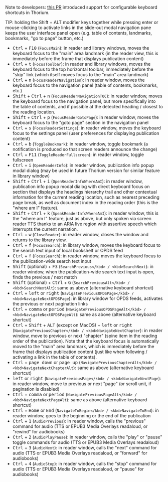 Note to developers: [this PR](https://github.com/readium/readium-desktop/pull/958) introduced support for configurable keyboard shortcuts in Thorium.

TIP: holding the Shift + ALT modifier keys together while pressing enter or mouse-clicking to activate links in the slide-out modal navigation pane keeps the user interface panel open (e.g. table of contents, landmarks, bookmarks, "go to page" button, etc.)

* <kbd>Ctrl</kbd>  +  <kbd>F10</kbd> (`FocusMain`): in reader and library windows, moves the keyboard focus to the "main" area landmark (in the reader view, this is immediately before the frame that displays publication content)
* <kbd>Ctrl</kbd>  +  <kbd>t</kbd> (`FocusToolbar`): in reader and library windows, moves the keyboard focus to the top horizontal toolbar, immediately before the "skip" link (which itself moves focus to the "main" area landmark)
* <kbd>Ctrl</kbd>  +  <kbd>n</kbd> (`FocusReaderNavigation`): in reader window, moves the keyboard focus to the navigation panel (table of contents, bookmarks, etc.)
* <kbd>Shift</kbd>  +  <kbd>Ctrl</kbd>  +  <kbd>n</kbd> (`FocusReaderNavigationTOC`): in reader window, moves the keyboard focus to the navigation panel, but more specifically into the table of contents, and if possible at the detected heading  / closest to the reading location.
* <kbd>Shift</kbd>  +  <kbd>Ctrl</kbd>  +  <kbd>p</kbd> (`FocusReaderGotoPage`): in reader window, moves the keyboard focus to the "goto page" section in the navigation panel
* <kbd>Ctrl</kbd>  +  <kbd>s</kbd> (`FocusReaderSettings`): in reader window, moves the keyboard focus to the settings panel (user preferences for displaying publication content)
* <kbd>Ctrl</kbd>  +  <kbd>b</kbd> (`ToggleBookmark`): in reader window, toggle bookmark (a notification is produced so that screen readers announce the change)
* <kbd>Ctrl</kbd>  +  <kbd>F11</kbd> (`ToggleReaderFullscreen`): in reader window, toggle fullscreen
* <kbd>Ctrl</kbd>  +  <kbd>i</kbd> (`OpenReaderInfo`): in reader window, publication info popup modal dialog (may be used in future Thorium version for similar feature in library window)
* <kbd>Shift</kbd>  +  <kbd>Ctrl</kbd>  +  <kbd>i</kbd> (`OpenReaderInfoWhereAmI`): in reader window, publication info popup modal dialog with direct keyboard focus on section that displays the headings hierarchy trail and other contextual information for the current reading location, such as nearest preceding page break, as well as document index in the reading order (this is the "where am I" feature).
* <kbd>Shift</kbd>  +  <kbd>Ctrl</kbd>  +  <kbd>k</kbd> (`SpeakReaderInfoWhereAmI`): in reader window, this is the "where am I" feature, just as above, but only spoken via screen reader TTS thanks to an ARIA live region with assertive speech which interrupts the current narration.
* <kbd>Ctrl</kbd>  +  <kbd>w</kbd> (`CloseReader`): in reader window, closes the window and returns to the library view.
* <kbd>Ctrl</kbd>  +  <kbd>f</kbd> (`FocusSearch`): in library window, moves the keyboard focus to the search text input of local bookshelf or OPDS feed
* <kbd>Ctrl</kbd>  +  <kbd>f</kbd> (`FocusSearch`): in reader window, moves the keyboard focus to the publication-wide search text input
* <kbd>Shift</kbd> (optional) + <kbd>F3</kbd> (`SearchPrevious</kbd> / <kbd>SearchNext`): in reader window, when the publication-wide search text input is open, finds the previous / next match
* <kbd>Shift</kbd> (optional) + <kbd>Ctrl</kbd>  +  <kbd>G</kbd> (`SearchPreviousAlt</kbd> / <kbd>SearchNextAlt`): same as above (alternative keyboard shortcut)
* <kbd>Ctrl</kbd>  +  <kbd>left</kbd> or <kbd>right</kbd> (`NavigatePreviousOPDSPage</kbd> / <kbd>NavigateNextOPDSPage`): in library window for OPDS feeds, activates the previous or next pagination links
* <kbd>Ctrl</kbd>  +  <kbd>comma</kbd> or <kbd>period</kbd> (`NavigatePreviousOPDSPageAlt</kbd> / <kbd>NavigateNextOPDSPageAlt`): same as above (alternative keyboard shortcut)
* <kbd>Ctrl</kbd>  +  <kbd>Shift</kbd>  +  <kbd>ALT</kbd> (except on MacOS) + <kbd>left</kbd> or <kbd>right</kbd> (`NavigatePreviousChapter</kbd> / <kbd>NavigateNextChapter`): in reader window, move to previous or next "chapter" (spine item in the reading order of the publication). Note that the keyboard focus is automatically moved to the "main" area landmark, which is immediately before the frame that displays publication content (just like when following / activating a link in the table of contents).
* <kbd>Ctrl</kbd>  +  <kbd>page down</kbd> or <kbd>page up</kbd> (`NavigatePreviousChapterAlt</kbd> / <kbd>NavigateNextChapterAlt`): same as above (alternative keyboard shortcut)
* <kbd>left</kbd> or <kbd>right</kbd> (`NavigatePreviousPage</kbd> / <kbd>NavigateNextPage`): in reader window, move to previous or next "page" (or scroll unit, if pagination is disabled)
* <kbd>Ctrl</kbd>  +  <kbd>comma</kbd> or <kbd>period</kbd> (`NavigatePreviousPageAlt</kbd> / <kbd>NavigateNextPageAlt`): same as above (alternative keyboard shortcut)
* <kbd>Ctrl</kbd>  +  <kbd>Home</kbd> or <kbd>End</kbd> (`NavigateToBegin</kbd> / <kbd>NavigateToEnd`): in reader window, goes to the beginning or the end of the publication
* <kbd>Ctrl</kbd>  +  <kbd>1</kbd> (`AudioPrevious`): in reader window, calls the "previous" command for audio (TTS or EPUB3 Media Overlays readaloud, or "rewind" for audiobooks)
* <kbd>Ctrl</kbd>  +  <kbd>2</kbd> (`AudioPlayPause`): in reader window, calls the "play" or "pause" toggle commands for audio (TTS or EPUB3 Media Overlays readaloud)
* <kbd>Ctrl</kbd>  +  <kbd>3</kbd> (`AudioNext`): in reader window, calls the "next" command for audio (TTS or EPUB3 Media Overlays readaloud, or "forward" for audiobooks)
* <kbd>Ctrl</kbd>  +  <kbd>4</kbd> (`AudioStop`): in reader window, calls the "stop" command for audio (TTS or EPUB3 Media Overlays readaloud, or "pause" for audiobooks)
